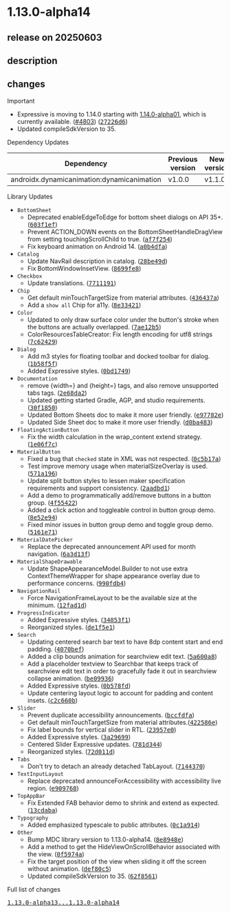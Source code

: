 # 1.13.0-alpha14

## release on 20250603

## description

## changes

Important

* Expressive is moving to 1.14.0 starting with <a href="https://github.com/material-components/material-components-android/releases/tag/1.14.0-alpha01">1.14.0-alpha01</a>, which is currently available. (<a class="issue-link js-issue-link" data-error-text="Failed to load title" data-id="3098795612" data-permission-text="Title is private" data-url="https://github.com/material-components/material-components-android/issues/4803" data-hovercard-type="pull_request" data-hovercard-url="/material-components/material-components-android/pull/4803/hovercard" href="https://github.com/material-components/material-components-android/pull/4803">#4803</a>) (<a class="commit-link" data-hovercard-type="commit" data-hovercard-url="https://github.com/material-components/material-components-android/commit/27226d6366fb2de1f1b177e180bee40663368ba9/hovercard" href="https://github.com/material-components/material-components-android/commit/27226d6366fb2de1f1b177e180bee40663368ba9"><tt>27226d6</tt></a>)
* Updated compileSdkVersion to 35.

Dependency Updates

|                 Dependency                 | Previous version | New version |
|--------------------------------------------|------------------|-------------|
| androidx.dynamicanimation:dynamicanimation | v1.0.0           | v1.1.0      |

Library Updates

* <code>BottomSheet</code>
  * Deprecated enableEdgeToEdge for bottom sheet dialogs on API 35+. (<a class="commit-link" data-hovercard-type="commit" data-hovercard-url="https://github.com/material-components/material-components-android/commit/603f1ef9d5223fc06fa432c4175473eda2138330/hovercard" href="https://github.com/material-components/material-components-android/commit/603f1ef9d5223fc06fa432c4175473eda2138330"><tt>603f1ef</tt></a>)
  * Prevent ACTION_DOWN events on the BottomSheetHandleDragView from setting touchingScrollChild to true. (<a class="commit-link" data-hovercard-type="commit" data-hovercard-url="https://github.com/material-components/material-components-android/commit/af7f254bf660704368d46e630d34a81c479fa1c7/hovercard" href="https://github.com/material-components/material-components-android/commit/af7f254bf660704368d46e630d34a81c479fa1c7"><tt>af7f254</tt></a>)
  * Fix keyboard animation on Android 14. (<a class="commit-link" data-hovercard-type="commit" data-hovercard-url="https://github.com/material-components/material-components-android/commit/a0b4dfa8769f98851efe97569c900f75eb0d5ef2/hovercard" href="https://github.com/material-components/material-components-android/commit/a0b4dfa8769f98851efe97569c900f75eb0d5ef2"><tt>a0b4dfa</tt></a>)
* <code>Catalog</code>
  * Update NavRail description in catalog. (<a class="commit-link" data-hovercard-type="commit" data-hovercard-url="https://github.com/material-components/material-components-android/commit/28be49d5b8e5e84d0a4824f68bb30df45534962b/hovercard" href="https://github.com/material-components/material-components-android/commit/28be49d5b8e5e84d0a4824f68bb30df45534962b"><tt>28be49d</tt></a>)
  * Fix BottomWindowInsetView. (<a class="commit-link" data-hovercard-type="commit" data-hovercard-url="https://github.com/material-components/material-components-android/commit/8699fe8afe14dbd435f495a67eb795330e13e52e/hovercard" href="https://github.com/material-components/material-components-android/commit/8699fe8afe14dbd435f495a67eb795330e13e52e"><tt>8699fe8</tt></a>)
* <code>Checkbox</code>
  * Update translations. (<a class="commit-link" data-hovercard-type="commit" data-hovercard-url="https://github.com/material-components/material-components-android/commit/771119111e58d101f2540f0bbbb572073ff9c053/hovercard" href="https://github.com/material-components/material-components-android/commit/771119111e58d101f2540f0bbbb572073ff9c053"><tt>7711191</tt></a>)
* <code>Chip</code>
  * Get default minTouchTargetSize from material attributes. (<a class="commit-link" data-hovercard-type="commit" data-hovercard-url="https://github.com/material-components/material-components-android/commit/436437a6fbf2d28658fea46320a350db33c7a455/hovercard" href="https://github.com/material-components/material-components-android/commit/436437a6fbf2d28658fea46320a350db33c7a455"><tt>436437a</tt></a>)
  * Add a <code>show all</code> Chip for a11y. (<a class="commit-link" data-hovercard-type="commit" data-hovercard-url="https://github.com/material-components/material-components-android/commit/8e334213fc806b399ec014bdf68a3778064de308/hovercard" href="https://github.com/material-components/material-components-android/commit/8e334213fc806b399ec014bdf68a3778064de308"><tt>8e33421</tt></a>)
* <code>Color</code>
  * Updated to only draw surface color under the button's stroke when the buttons are actually overlapped. (<a class="commit-link" data-hovercard-type="commit" data-hovercard-url="https://github.com/material-components/material-components-android/commit/7ae12b5ab05c3917198ae7b1059e17d58b689b27/hovercard" href="https://github.com/material-components/material-components-android/commit/7ae12b5ab05c3917198ae7b1059e17d58b689b27"><tt>7ae12b5</tt></a>)
  * ColorResourcesTableCreator: Fix length encoding for utf8 strings (<a class="commit-link" data-hovercard-type="commit" data-hovercard-url="https://github.com/material-components/material-components-android/commit/7c6242924e0460bfe4374f2d9bd408aaa5aa0509/hovercard" href="https://github.com/material-components/material-components-android/commit/7c6242924e0460bfe4374f2d9bd408aaa5aa0509"><tt>7c62429</tt></a>)
* <code>Dialog</code>
  * Add m3 styles for floating toolbar and docked toolbar for dialog. (<a class="commit-link" data-hovercard-type="commit" data-hovercard-url="https://github.com/material-components/material-components-android/commit/1b58f5ff5e3499a373ba523487bda8369c369eb2/hovercard" href="https://github.com/material-components/material-components-android/commit/1b58f5ff5e3499a373ba523487bda8369c369eb2"><tt>1b58f5f</tt></a>)
  * Added Expressive styles. (<a class="commit-link" data-hovercard-type="commit" data-hovercard-url="https://github.com/material-components/material-components-android/commit/0bd1749898a95f046a519570a1238ccb13ef3a55/hovercard" href="https://github.com/material-components/material-components-android/commit/0bd1749898a95f046a519570a1238ccb13ef3a55"><tt>0bd1749</tt></a>)
* <code>Documentation</code>
  * remove {width=} and {height=} tags, and also remove unsupported tabs tags. (<a class="commit-link" data-hovercard-type="commit" data-hovercard-url="https://github.com/material-components/material-components-android/commit/2e68da28e3c611967335b3955e6f8e9585cd1c98/hovercard" href="https://github.com/material-components/material-components-android/commit/2e68da28e3c611967335b3955e6f8e9585cd1c98"><tt>2e68da2</tt></a>)
  * Updated getting started Gradle, AGP, and studio requirements. (<a class="commit-link" data-hovercard-type="commit" data-hovercard-url="https://github.com/material-components/material-components-android/commit/30f1850ce833ea3bad183a771bc599b12ab03121/hovercard" href="https://github.com/material-components/material-components-android/commit/30f1850ce833ea3bad183a771bc599b12ab03121"><tt>30f1850</tt></a>)
  * Updated Bottom Sheets doc to make it more user friendly. (<a class="commit-link" data-hovercard-type="commit" data-hovercard-url="https://github.com/material-components/material-components-android/commit/e97782e8e827ab6fe88df94cea27e1a40ccf0832/hovercard" href="https://github.com/material-components/material-components-android/commit/e97782e8e827ab6fe88df94cea27e1a40ccf0832"><tt>e97782e</tt></a>)
  * Updated Side Sheet doc to make it more user friendly. (<a class="commit-link" data-hovercard-type="commit" data-hovercard-url="https://github.com/material-components/material-components-android/commit/d0ba48369a2795058df18f895ddc6e18e650cb94/hovercard" href="https://github.com/material-components/material-components-android/commit/d0ba48369a2795058df18f895ddc6e18e650cb94"><tt>d0ba483</tt></a>)
* <code>FloatingActionButton</code>
  * Fix the width calculation in the wrap_content extend strategy. (<a class="commit-link" data-hovercard-type="commit" data-hovercard-url="https://github.com/material-components/material-components-android/commit/1e06f7cd8060593cb7ac4f8643e02d2d49249d9e/hovercard" href="https://github.com/material-components/material-components-android/commit/1e06f7cd8060593cb7ac4f8643e02d2d49249d9e"><tt>1e06f7c</tt></a>)
* <code>MaterialButton</code>
  * Fixed a bug that <code>checked</code> state in XML was not respected. (<a class="commit-link" data-hovercard-type="commit" data-hovercard-url="https://github.com/material-components/material-components-android/commit/0c5b17a406224bc7d7afc0d08436d9ae615f7323/hovercard" href="https://github.com/material-components/material-components-android/commit/0c5b17a406224bc7d7afc0d08436d9ae615f7323"><tt>0c5b17a</tt></a>)
  * Test improve memory usage when materialSizeOverlay is used. (<a class="commit-link" data-hovercard-type="commit" data-hovercard-url="https://github.com/material-components/material-components-android/commit/571a196d39e17dd5431a38ed0f6ae0503de75cb5/hovercard" href="https://github.com/material-components/material-components-android/commit/571a196d39e17dd5431a38ed0f6ae0503de75cb5"><tt>571a196</tt></a>)
  * Update split button styles to lessen maker specification requirements and support consistency. (<a class="commit-link" data-hovercard-type="commit" data-hovercard-url="https://github.com/material-components/material-components-android/commit/2aadbd1ff174de411a166ba141ed4d7bdb1a890c/hovercard" href="https://github.com/material-components/material-components-android/commit/2aadbd1ff174de411a166ba141ed4d7bdb1a890c"><tt>2aadbd1</tt></a>)
  * Add a demo to programmatically add/remove buttons in a button group. (<a class="commit-link" data-hovercard-type="commit" data-hovercard-url="https://github.com/material-components/material-components-android/commit/4f55422744129bee5fe07fb8fb22f32876a92ff2/hovercard" href="https://github.com/material-components/material-components-android/commit/4f55422744129bee5fe07fb8fb22f32876a92ff2"><tt>4f55422</tt></a>)
  * Added a click action and toggleable control in button group demo. (<a class="commit-link" data-hovercard-type="commit" data-hovercard-url="https://github.com/material-components/material-components-android/commit/8e52e942c3714b1a01db12214a0fecf3e4b34ecf/hovercard" href="https://github.com/material-components/material-components-android/commit/8e52e942c3714b1a01db12214a0fecf3e4b34ecf"><tt>8e52e94</tt></a>)
  * Fixed minor issues in button group demo and toggle group demo. (<a class="commit-link" data-hovercard-type="commit" data-hovercard-url="https://github.com/material-components/material-components-android/commit/5161e710238f4787767be9225a5897571fd5ac76/hovercard" href="https://github.com/material-components/material-components-android/commit/5161e710238f4787767be9225a5897571fd5ac76"><tt>5161e71</tt></a>)
* <code>MaterialDatePicker</code>
  * Replace the deprecated announcement API used for month navigation. (<a class="commit-link" data-hovercard-type="commit" data-hovercard-url="https://github.com/material-components/material-components-android/commit/6a3d13f322a2f0f461b4266faa3d471041a02992/hovercard" href="https://github.com/material-components/material-components-android/commit/6a3d13f322a2f0f461b4266faa3d471041a02992"><tt>6a3d13f</tt></a>)
* <code>MaterialShapeDrawable</code>
  * Update ShapeAppearanceModel.Builder to not use extra ContextThemeWrapper for shape appearance overlay due to performance concerns. (<a class="commit-link" data-hovercard-type="commit" data-hovercard-url="https://github.com/material-components/material-components-android/commit/990fdb405a726adea00fe6d3b7d14a85847bdc0c/hovercard" href="https://github.com/material-components/material-components-android/commit/990fdb405a726adea00fe6d3b7d14a85847bdc0c"><tt>990fdb4</tt></a>)
* <code>NavigationRail</code>
  * Force NavigationFrameLayout to be the available size at the minimum. (<a class="commit-link" data-hovercard-type="commit" data-hovercard-url="https://github.com/material-components/material-components-android/commit/12fad1d4890c9559528b91f1fa5f32bf9dea8d22/hovercard" href="https://github.com/material-components/material-components-android/commit/12fad1d4890c9559528b91f1fa5f32bf9dea8d22"><tt>12fad1d</tt></a>)
* <code>ProgressIndicator</code>
  * Added Expressive styles. (<a class="commit-link" data-hovercard-type="commit" data-hovercard-url="https://github.com/material-components/material-components-android/commit/34853f16170650ad66e57b75104cf1d59dbbae91/hovercard" href="https://github.com/material-components/material-components-android/commit/34853f16170650ad66e57b75104cf1d59dbbae91"><tt>34853f1</tt></a>)
  * Reorganized styles. (<a class="commit-link" data-hovercard-type="commit" data-hovercard-url="https://github.com/material-components/material-components-android/commit/de1f5e1952e3a87d26712994a58e75dcce3647a2/hovercard" href="https://github.com/material-components/material-components-android/commit/de1f5e1952e3a87d26712994a58e75dcce3647a2"><tt>de1f5e1</tt></a>)
* <code>Search</code>
  * Updating centered search bar text to have 8dp content start and end padding. (<a class="commit-link" data-hovercard-type="commit" data-hovercard-url="https://github.com/material-components/material-components-android/commit/4070bef87a847d8c50fbf583fc253d2aad93a8ce/hovercard" href="https://github.com/material-components/material-components-android/commit/4070bef87a847d8c50fbf583fc253d2aad93a8ce"><tt>4070bef</tt></a>)
  * Added a clip bounds animation for searchview edit text. (<a class="commit-link" data-hovercard-type="commit" data-hovercard-url="https://github.com/material-components/material-components-android/commit/5a600a86d5a1308f0c55adbf8b927fe83ae1a76a/hovercard" href="https://github.com/material-components/material-components-android/commit/5a600a86d5a1308f0c55adbf8b927fe83ae1a76a"><tt>5a600a8</tt></a>)
  * Add a placeholder textview to Searchbar that keeps track of searchview edit text in order to gracefully fade it out in searchview collapse animation. (<a class="commit-link" data-hovercard-type="commit" data-hovercard-url="https://github.com/material-components/material-components-android/commit/be09936c88da5727e431eb324195cd40f34b4f8d/hovercard" href="https://github.com/material-components/material-components-android/commit/be09936c88da5727e431eb324195cd40f34b4f8d"><tt>be09936</tt></a>)
  * Added Expressive styles. (<a class="commit-link" data-hovercard-type="commit" data-hovercard-url="https://github.com/material-components/material-components-android/commit/0b578fd7a08cecd0aba721ef6ef83110e31093df/hovercard" href="https://github.com/material-components/material-components-android/commit/0b578fd7a08cecd0aba721ef6ef83110e31093df"><tt>0b578fd</tt></a>)
  * Update centering layout logic to account for padding and content insets. (<a class="commit-link" data-hovercard-type="commit" data-hovercard-url="https://github.com/material-components/material-components-android/commit/c2c660b8bc05e6dfc4b011e6299350d174f33647/hovercard" href="https://github.com/material-components/material-components-android/commit/c2c660b8bc05e6dfc4b011e6299350d174f33647"><tt>c2c660b</tt></a>)
* <code>Slider</code>
  * Prevent duplicate accessibility announcements. (<a class="commit-link" data-hovercard-type="commit" data-hovercard-url="https://github.com/material-components/material-components-android/commit/bccfdfa3e15092c200dcd4cabf47936ccd8b93c2/hovercard" href="https://github.com/material-components/material-components-android/commit/bccfdfa3e15092c200dcd4cabf47936ccd8b93c2"><tt>bccfdfa</tt></a>)
  * Get default minTouchTargetSize from material attributes.(<a class="commit-link" data-hovercard-type="commit" data-hovercard-url="https://github.com/material-components/material-components-android/commit/422586ead767fb36dc33b09305aedca4a93560be/hovercard" href="https://github.com/material-components/material-components-android/commit/422586ead767fb36dc33b09305aedca4a93560be"><tt>422586e</tt></a>)
  * Fix label bounds for vertical slider in RTL. (<a class="commit-link" data-hovercard-type="commit" data-hovercard-url="https://github.com/material-components/material-components-android/commit/23957e0d7f998a41e4b8684553be365ba077942a/hovercard" href="https://github.com/material-components/material-components-android/commit/23957e0d7f998a41e4b8684553be365ba077942a"><tt>23957e0</tt></a>)
  * Added Expressive styles. (<a class="commit-link" data-hovercard-type="commit" data-hovercard-url="https://github.com/material-components/material-components-android/commit/3a2969935fcacd0c8fb4ddba930d8818d174da64/hovercard" href="https://github.com/material-components/material-components-android/commit/3a2969935fcacd0c8fb4ddba930d8818d174da64"><tt>3a29699</tt></a>)
  * Centered Slider Expressive updates. (<a class="commit-link" data-hovercard-type="commit" data-hovercard-url="https://github.com/material-components/material-components-android/commit/781d344142def51a541228c94581dfa7e84a2175/hovercard" href="https://github.com/material-components/material-components-android/commit/781d344142def51a541228c94581dfa7e84a2175"><tt>781d344</tt></a>)
  * Reorganized styles. (<a class="commit-link" data-hovercard-type="commit" data-hovercard-url="https://github.com/material-components/material-components-android/commit/72d011d48a75608e7dcfaffe67b473dfa7da157e/hovercard" href="https://github.com/material-components/material-components-android/commit/72d011d48a75608e7dcfaffe67b473dfa7da157e"><tt>72d011d</tt></a>)
* <code>Tabs</code>
  * Don't try to detach an already detached TabLayout. (<a class="commit-link" data-hovercard-type="commit" data-hovercard-url="https://github.com/material-components/material-components-android/commit/7144370b0691e14215c766b5974b41641b9d6b00/hovercard" href="https://github.com/material-components/material-components-android/commit/7144370b0691e14215c766b5974b41641b9d6b00"><tt>7144370</tt></a>)
* <code>TextInputLayout</code>
  * Replace deprecated announceForAccessibility with accessibility live region. (<a class="commit-link" data-hovercard-type="commit" data-hovercard-url="https://github.com/material-components/material-components-android/commit/e909768e72b7050488cc63a371d8b71fb7571e3d/hovercard" href="https://github.com/material-components/material-components-android/commit/e909768e72b7050488cc63a371d8b71fb7571e3d"><tt>e909768</tt></a>)
* <code>TopAppBar</code>
  * Fix Extended FAB behavior demo to shrink and extend as expected. (<a class="commit-link" data-hovercard-type="commit" data-hovercard-url="https://github.com/material-components/material-components-android/commit/13cdaba39e9521e5d368ac7c73a8980b6c1700b8/hovercard" href="https://github.com/material-components/material-components-android/commit/13cdaba39e9521e5d368ac7c73a8980b6c1700b8"><tt>13cdaba</tt></a>)
* <code>Typography</code>
  * Added emphasized typescale to public attributes. (<a class="commit-link" data-hovercard-type="commit" data-hovercard-url="https://github.com/material-components/material-components-android/commit/0c1a9145496c4188333e2a6b1108561fd3b5b372/hovercard" href="https://github.com/material-components/material-components-android/commit/0c1a9145496c4188333e2a6b1108561fd3b5b372"><tt>0c1a914</tt></a>)
* <code>Other</code>
  * Bump MDC library version to 1.13.0-alpha14. (<a class="commit-link" data-hovercard-type="commit" data-hovercard-url="https://github.com/material-components/material-components-android/commit/8e8948e26baec7359c1512f00b93cf4829d370c8/hovercard" href="https://github.com/material-components/material-components-android/commit/8e8948e26baec7359c1512f00b93cf4829d370c8"><tt>8e8948e</tt></a>)
  * Add a method to get the HideViewOnScrollBehavior associated with the view. (<a class="commit-link" data-hovercard-type="commit" data-hovercard-url="https://github.com/material-components/material-components-android/commit/0f5974aa9ea8cb60b8a00dddcd959e19d8a0b559/hovercard" href="https://github.com/material-components/material-components-android/commit/0f5974aa9ea8cb60b8a00dddcd959e19d8a0b559"><tt>0f5974a</tt></a>)
  * Fix the target position of the view when sliding it off the screen without animation. (<a class="commit-link" data-hovercard-type="commit" data-hovercard-url="https://github.com/material-components/material-components-android/commit/def80c54abb09ccd8b29a34c73c6e48778366ae8/hovercard" href="https://github.com/material-components/material-components-android/commit/def80c54abb09ccd8b29a34c73c6e48778366ae8"><tt>def80c5</tt></a>)
  * Updated compileSdkVersion to 35. (<a class="commit-link" data-hovercard-type="commit" data-hovercard-url="https://github.com/material-components/material-components-android/commit/62f8561751ceae4df827183628ee96bbe9f327f8/hovercard" href="https://github.com/material-components/material-components-android/commit/62f8561751ceae4df827183628ee96bbe9f327f8"><tt>62f8561</tt></a>)

Full list of changes

<a class="commit-link" href="https://github.com/material-components/material-components-android/compare/1.13.0-alpha13...1.13.0-alpha14"><tt>1.13.0-alpha13...1.13.0-alpha14</tt></a>

